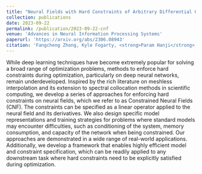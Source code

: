 ```yaml
---
title: "Neural Fields with Hard Constraints of Arbitrary Differential Order"
collection: publications
date: 2023-09-22
permalink: /publication/2023-09-22-cnf
venue: 'Advances in Neural Information Processing Systems'
paperurl: 'https://arxiv.org/abs/2306.08943'
citation: 'Fangcheng Zhong, Kyle Fogarty, <strong>Param Hanji</strong>, Tianhao Wu, Alejandro Sztrajman, Andrew Spielberg, Andrea Tagliasacchi, Petra Bosilj and Cengiz Öztireli. &quot;Neural Fields with Hard Constraints of Arbitrary Differential Order.&quot; In <i>Advances in Neural Information Processing Systems</i>. 2023.'
---
```


While deep learning techniques have become extremely popular for solving a broad range of optimization problems, methods to enforce hard constraints during optimization, particularly on deep neural networks, remain underdeveloped. Inspired by the rich literature on meshless interpolation and its extension to spectral collocation methods in scientific computing, we develop a series of approaches for enforcing hard constraints on neural fields, which we refer to as Constrained Neural Fields (CNF). The constraints can be specified as a linear operator applied to the neural field and its derivatives. We also design specific model representations and training strategies for problems where standard models may encounter difficulties, such as conditioning of the system, memory consumption, and capacity of the network when being constrained. Our approaches are demonstrated in a wide range of real-world applications. Additionally, we develop a framework that enables highly efficient model and constraint specification, which can be readily applied to any downstream task where hard constraints need to be explicitly satisfied during optimization.
